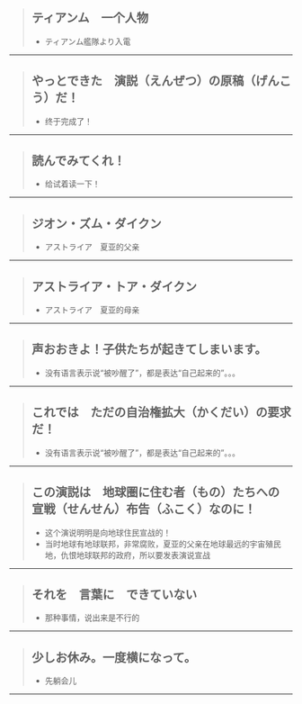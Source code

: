 > ## ティアンム　一个人物
> * ティアンム艦隊より入電
----------

> ## やっとできた　演説（えんぜつ）の原稿（げんこう）だ！
> * 终于完成了！
----------

> ## 読んでみてくれ！
> * 给试着读一下！
----------

> ## ジオン・ズム・ダイクン
> * アストライア　夏亚的父亲
----------

> ## アストライア・トア・ダイクン
> * アストライア　夏亚的母亲
----------

> ## 声おおきよ！子供たちが起きてしまいます。
> * 没有语言表示说“被吵醒了”，都是表达“自己起来的”。。。
----------

> ## これでは　ただの自治権拡大（かくだい）の要求だ！
> * 没有语言表示说“被吵醒了”，都是表达“自己起来的”。。。
----------

> ## この演説は　地球圏に住む者（もの）たちへの　宣戦（せんせん）布告（ふこく）なのに！
> * 这个演说明明是向地球住民宣战的！
> * 当时地球有地球联邦，非常腐败，夏亚的父亲在地球最远的宇宙殖民地，仇恨地球联邦的政府，所以要发表演说宣战
----------

> ## それを　言葉に　できていない
> * 那种事情，说出来是不行的
----------

> ## 少しお休み。一度横になって。
> * 先躺会儿
----------
